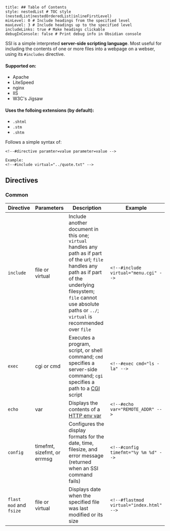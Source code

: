 ```table-of-contents
title: ## Table of Contents
style: nestedList # TOC style (nestedList|nestedOrderedList|inlineFirstLevel)
minLevel: 0 # Include headings from the specified level
maxLevel: 3 # Include headings up to the specified level
includeLinks: true # Make headings clickable
debugInConsole: false # Print debug info in Obsidian console
```

SSI is a simple interpreted **server-side scripting language**. Most useful for including the contents of one or more files into a webpage on a webser, using its `#includes` directive.

#### Supported on:
- Apache
- LiteSpeed
- nginx
- IIS
- W3C's Jigsaw

#### Uses the folloing extensions (by default):
- `.shtml`
- `.stm`
- `.shtm`

Follows a simple syntax of:
```
<!--#directive paramter=value parameter=value -->

Example:
<!--#include virtual="../quote.txt" -->
```

## Directives
### Common

| Directive | Parameters | Description | Example |
| --- | --- | --- | --- |
| `include` | file or virtual | Include another document in this one; `virtual` handles any path as if part of the url; `file` handles any path as if part of the underlying filesystem; `file` cannot use absolute paths or `../`; `virtual` is recommended over `file` | `<!--#include virtual="menu.cgi" -->` |
| `exec` | cgi or cmd | Executes a program, script, or shell command; `cmd` specifies a server-side command; `cgi` specifies a path to a [CGI](https://en.wikipedia.org/wiki/Common_Gateway_Interface) script | `<!--#exec cmd="ls -la" -->` |
| `echo` | var | Displays the contents of a [HTTP env var](https://en.wikipedia.org/wiki/Environment_variable) | `<!--#echo var="REMOTE_ADDR" -->` |
| `config` | timefmt, sizefmt, or errmsg | Configures the display formats for the date, time, filesize, and error message (returned when an SSI command fails) | `<!--#config timefmt="%y %m %d" -->` |
| `flast mod` and `fsize` | file or virtual | Displays date when the specified file was last modified or its size | `<!--#flastmod virtual="index.html" -->` |
